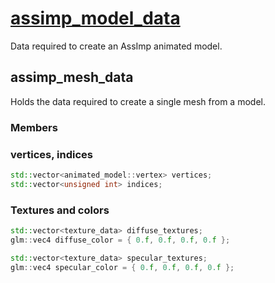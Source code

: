# [assimp_model_data](assimp_model_data.hpp)

Data required to create an AssImp animated model.

## assimp_mesh_data

Holds the data required to create a single mesh from a model.

### Members

### vertices, indices

```cpp
std::vector<animated_model::vertex> vertices;
std::vector<unsigned int> indices;
```

### Textures and colors

```cpp
std::vector<texture_data> diffuse_textures;
glm::vec4 diffuse_color = { 0.f, 0.f, 0.f, 0.f };

std::vector<texture_data> specular_textures;
glm::vec4 specular_color = { 0.f, 0.f, 0.f, 0.f };
```